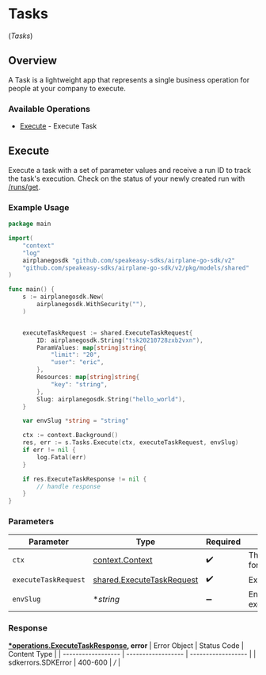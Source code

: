 # Tasks
(*Tasks*)

## Overview

A Task is a lightweight app that represents a single business operation for people at your company to execute.

### Available Operations

* [Execute](#execute) - Execute Task

## Execute

Execute a task with a set of parameter values and receive a run ID to track the task's execution.
Check on the status of your newly created run with [/runs/get](/api/runs#runs-get).

### Example Usage

```go
package main

import(
	"context"
	"log"
	airplanegosdk "github.com/speakeasy-sdks/airplane-go-sdk/v2"
	"github.com/speakeasy-sdks/airplane-go-sdk/v2/pkg/models/shared"
)

func main() {
    s := airplanegosdk.New(
        airplanegosdk.WithSecurity(""),
    )


    executeTaskRequest := shared.ExecuteTaskRequest{
        ID: airplanegosdk.String("tsk20210728zxb2vxn"),
        ParamValues: map[string]string{
            "limit": "20",
            "user": "eric",
        },
        Resources: map[string]string{
            "key": "string",
        },
        Slug: airplanegosdk.String("hello_world"),
    }

    var envSlug *string = "string"

    ctx := context.Background()
    res, err := s.Tasks.Execute(ctx, executeTaskRequest, envSlug)
    if err != nil {
        log.Fatal(err)
    }

    if res.ExecuteTaskResponse != nil {
        // handle response
    }
}
```

### Parameters

| Parameter                                                                     | Type                                                                          | Required                                                                      | Description                                                                   |
| ----------------------------------------------------------------------------- | ----------------------------------------------------------------------------- | ----------------------------------------------------------------------------- | ----------------------------------------------------------------------------- |
| `ctx`                                                                         | [context.Context](https://pkg.go.dev/context#Context)                         | :heavy_check_mark:                                                            | The context to use for the request.                                           |
| `executeTaskRequest`                                                          | [shared.ExecuteTaskRequest](../../../pkg/models/shared/executetaskrequest.md) | :heavy_check_mark:                                                            | ExecuteTaskRequest                                                            |
| `envSlug`                                                                     | **string*                                                                     | :heavy_minus_sign:                                                            | Environment to execute the task in.                                           |


### Response

**[*operations.ExecuteTaskResponse](../../pkg/models/operations/executetaskresponse.md), error**
| Error Object       | Status Code        | Content Type       |
| ------------------ | ------------------ | ------------------ |
| sdkerrors.SDKError | 400-600            | */*                |
